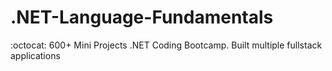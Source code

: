 # .NET-Language-Fundamentals
 :octocat: 600+ Mini Projects  .NET Coding Bootcamp. Built multiple fullstack applications
